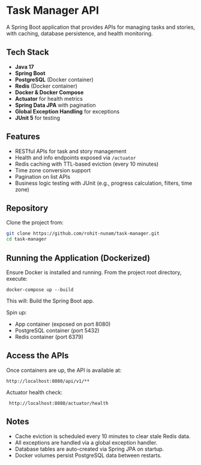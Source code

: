 # Task Manager API

A Spring Boot application that provides APIs for managing tasks and stories, with caching, database persistence, and health monitoring.

## Tech Stack

- **Java 17**
- **Spring Boot**
- **PostgreSQL** (Docker container)
- **Redis** (Docker container)
- **Docker & Docker Compose**
- **Actuator** for health metrics
- **Spring Data JPA** with pagination
- **Global Exception Handling** for exceptions
- **JUnit 5** for testing

## Features

- RESTful APIs for task and story management
- Health and info endpoints exposed via `/actuator`
- Redis caching with TTL-based eviction (every 10 minutes)
- Time zone conversion support
- Pagination on list APIs
- Business logic testing with JUnit (e.g., progress calculation, filters, time zone)

## Repository

Clone the project from:

```bash
git clone https://github.com/rohit-nunam/task-manager.git
cd task-manager
```

## Running the Application (Dockerized)

Ensure Docker is installed and running.
From the project root directory, execute:

```docker-compose up --build```

This will:
Build the Spring Boot app.

Spin up:
- App container (exposed on port 8080) 
- PostgreSQL container (port 5432)
- Redis container (port 6379)

## Access the APIs
Once containers are up, the API is available at:

```http://localhost:8080/api/v1/**```

Actuator health check:

``` http://localhost:8080/actuator/health```

## Notes
- Cache eviction is scheduled every 10 minutes to clear stale Redis data.
- All exceptions are handled via a global exception handler.
- Database tables are auto-created via Spring JPA on startup.
- Docker volumes persist PostgreSQL data between restarts.
